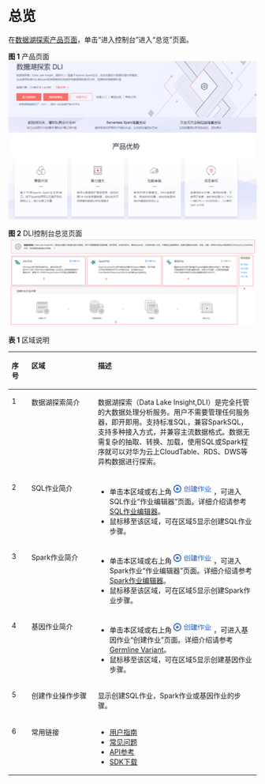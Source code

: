 # 总览<a name="dli_01_0377"></a>

在[数据湖探索产品页面](https://www.huaweicloud.com/product/dli.html)，单击“进入控制台”进入“总览”页面。

**图 1**  产品页面<a name="fig3397456154911"></a>  
![](figures/产品页面.png "产品页面")

**图 2**  DLI控制台总览页面<a name="fig2700915165418"></a>  
![](figures/DLI控制台总览页面.png "DLI控制台总览页面")

**表 1**  区域说明

<a name="zh-cn_topic_0093946815_table48732667171120"></a>
<table><thead align="left"><tr id="zh-cn_topic_0093946815_row19196955171120"><th class="cellrowborder" valign="top" width="7.920792079207921%" id="mcps1.2.4.1.1"><p id="p1851454085710"><a name="p1851454085710"></a><a name="p1851454085710"></a>序号</p>
</th>
<th class="cellrowborder" valign="top" width="26.732673267326735%" id="mcps1.2.4.1.2"><p id="zh-cn_topic_0093946815_p35936586171120"><a name="zh-cn_topic_0093946815_p35936586171120"></a><a name="zh-cn_topic_0093946815_p35936586171120"></a>区域</p>
</th>
<th class="cellrowborder" valign="top" width="65.34653465346535%" id="mcps1.2.4.1.3"><p id="zh-cn_topic_0093946815_p25182390171120"><a name="zh-cn_topic_0093946815_p25182390171120"></a><a name="zh-cn_topic_0093946815_p25182390171120"></a>描述</p>
</th>
</tr>
</thead>
<tbody><tr id="row6996420121612"><td class="cellrowborder" valign="top" width="7.920792079207921%" headers="mcps1.2.4.1.1 "><p id="p11996320161619"><a name="p11996320161619"></a><a name="p11996320161619"></a>1</p>
</td>
<td class="cellrowborder" valign="top" width="26.732673267326735%" headers="mcps1.2.4.1.2 "><p id="p179961920171615"><a name="p179961920171615"></a><a name="p179961920171615"></a>数据湖探索简介</p>
</td>
<td class="cellrowborder" valign="top" width="65.34653465346535%" headers="mcps1.2.4.1.3 "><p id="p1399717205164"><a name="p1399717205164"></a><a name="p1399717205164"></a>数据湖探索（Data Lake Insight,DLI）是完全托管的大数据处理分析服务。用户不需要管理任何服务器，即开即用。支持标准SQL，兼容SparkSQL，支持多种接入方式，并兼容主流数据格式。数据无需复杂的抽取、转换、加载，使用SQL或Spark程序就可以对华为云上CloudTable、RDS、DWS等异构数据进行探索。</p>
</td>
</tr>
<tr id="row1099418791615"><td class="cellrowborder" valign="top" width="7.920792079207921%" headers="mcps1.2.4.1.1 "><p id="p199419761619"><a name="p199419761619"></a><a name="p199419761619"></a>2</p>
</td>
<td class="cellrowborder" valign="top" width="26.732673267326735%" headers="mcps1.2.4.1.2 "><p id="p9994471160"><a name="p9994471160"></a><a name="p9994471160"></a>SQL作业简介</p>
</td>
<td class="cellrowborder" valign="top" width="65.34653465346535%" headers="mcps1.2.4.1.3 "><a name="ul109031859184112"></a><a name="ul109031859184112"></a><ul id="ul109031859184112"><li>单击本区域或右上角<a name="image17165184113273"></a><a name="image17165184113273"></a><span><img id="image17165184113273" src="figures/icon-创建作业.png"></span>，可进入SQL作业“作业编辑器”页面。详细介绍请参考<a href="SQL作业编辑器.md">SQL作业编辑器</a>。</li><li>鼠标移至该区域，可在区域5显示创建SQL作业步骤。</li></ul>
</td>
</tr>
<tr id="row127891135877"><td class="cellrowborder" valign="top" width="7.920792079207921%" headers="mcps1.2.4.1.1 "><p id="p1151444025710"><a name="p1151444025710"></a><a name="p1151444025710"></a>3</p>
</td>
<td class="cellrowborder" valign="top" width="26.732673267326735%" headers="mcps1.2.4.1.2 "><p id="p19789635772"><a name="p19789635772"></a><a name="p19789635772"></a>Spark作业简介</p>
</td>
<td class="cellrowborder" valign="top" width="65.34653465346535%" headers="mcps1.2.4.1.3 "><a name="ul209511121144218"></a><a name="ul209511121144218"></a><ul id="ul209511121144218"><li>单击本区域或右上角<a name="image7751114162813"></a><a name="image7751114162813"></a><span><img id="image7751114162813" src="figures/icon-创建作业.png"></span>，可进入Spark作业“作业编辑器”页面。详细介绍请参考<a href="Spark作业编辑器.md">Spark作业编辑器</a>。</li><li>鼠标移至该区域，可在区域5显示创建Spark作业步骤。</li></ul>
</td>
</tr>
<tr id="row187892354715"><td class="cellrowborder" valign="top" width="7.920792079207921%" headers="mcps1.2.4.1.1 "><p id="p651484015710"><a name="p651484015710"></a><a name="p651484015710"></a>4</p>
</td>
<td class="cellrowborder" valign="top" width="26.732673267326735%" headers="mcps1.2.4.1.2 "><p id="p779013514719"><a name="p779013514719"></a><a name="p779013514719"></a>基因作业简介</p>
</td>
<td class="cellrowborder" valign="top" width="65.34653465346535%" headers="mcps1.2.4.1.3 "><a name="ul17735104817428"></a><a name="ul17735104817428"></a><ul id="ul17735104817428"><li>单击本区域或右上角<a name="image16256145382812"></a><a name="image16256145382812"></a><span><img id="image16256145382812" src="figures/icon-创建作业.png"></span>，可进入基因作业“创建作业”页面。详细介绍请参考<a href="Germline-Variant.md">Germline Variant</a>。</li><li>鼠标移至该区域，可在区域5显示创建基因作业步骤。</li></ul>
</td>
</tr>
<tr id="row16131132095916"><td class="cellrowborder" valign="top" width="7.920792079207921%" headers="mcps1.2.4.1.1 "><p id="p1213117202592"><a name="p1213117202592"></a><a name="p1213117202592"></a>5</p>
</td>
<td class="cellrowborder" valign="top" width="26.732673267326735%" headers="mcps1.2.4.1.2 "><p id="p18132720175910"><a name="p18132720175910"></a><a name="p18132720175910"></a>创建作业操作步骤</p>
</td>
<td class="cellrowborder" valign="top" width="65.34653465346535%" headers="mcps1.2.4.1.3 "><p id="p11132102085918"><a name="p11132102085918"></a><a name="p11132102085918"></a>显示创建SQL作业，Spark作业或基因作业的步骤。</p>
</td>
</tr>
<tr id="row8132320165914"><td class="cellrowborder" valign="top" width="7.920792079207921%" headers="mcps1.2.4.1.1 "><p id="p61321520135912"><a name="p61321520135912"></a><a name="p61321520135912"></a>6</p>
</td>
<td class="cellrowborder" valign="top" width="26.732673267326735%" headers="mcps1.2.4.1.2 "><p id="p1013218205598"><a name="p1013218205598"></a><a name="p1013218205598"></a>常用链接</p>
</td>
<td class="cellrowborder" valign="top" width="65.34653465346535%" headers="mcps1.2.4.1.3 "><a name="ul105372361709"></a><a name="ul105372361709"></a><ul id="ul105372361709"><li><a href="https://support.huaweicloud.com/usermanual-uquery/zh-cn_topic_0067628621.html" target="_blank" rel="noopener noreferrer">用户指南</a></li><li><a href="https://support.huaweicloud.com/uquery_faq/uquery_03_0002.html" target="_blank" rel="noopener noreferrer">常见问题</a></li><li><a href="http://support.huaweicloud.com/api-uquery/uquery_02_0100.html" target="_blank" rel="noopener noreferrer">API参考</a></li><li><a href="https://uquery-sdk.obs-website.cn-north-1.myhwclouds.com/" target="_blank" rel="noopener noreferrer">SDK下载</a></li></ul>
</td>
</tr>
</tbody>
</table>

